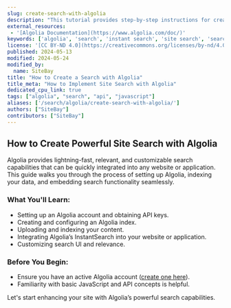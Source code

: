 ```yaml
---
slug: create-search-with-algolia
description: "This tutorial provides step-by-step instructions for creating and configuring powerful site search using Algolia."
external_resources:
 - '[Algolia Documentation](https://www.algolia.com/doc/)'
keywords: ['algolia', 'search', 'instant search', 'site search', 'search api']
license: '[CC BY-ND 4.0](https://creativecommons.org/licenses/by-nd/4.0)'
published: 2024-05-13
modified: 2024-05-24
modified_by:
  name: SiteBay
title: "How to Create a Search with Algolia"
title_meta: "How to Implement Site Search with Algolia"
dedicated_cpu_link: true
tags: ["algolia", "search", "api", "javascript"]
aliases: ['/search/algolia/create-search-with-algolia/']
authors: ["SiteBay"]
contributors: ["SiteBay"]
---
```


## How to Create Powerful Site Search with Algolia

Algolia provides lightning-fast, relevant, and customizable search capabilities that can be quickly integrated into any website or application. This guide walks you through the process of setting up Algolia, indexing your data, and embedding search functionality seamlessly.

### What You'll Learn:

- Setting up an Algolia account and obtaining API keys.
- Creating and configuring an Algolia index.
- Uploading and indexing your content.
- Integrating Algolia’s InstantSearch into your website or application.
- Customizing search UI and relevance.

### Before You Begin:

- Ensure you have an active Algolia account ([create one here](https://www.algolia.com/users/sign_up)).
- Familiarity with basic JavaScript and API concepts is helpful.

Let's start enhancing your site with Algolia’s powerful search capabilities.
